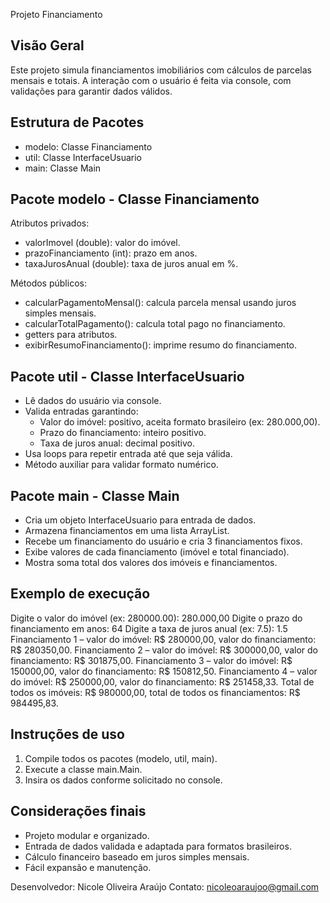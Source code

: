 
Projeto Financiamento 


Visão Geral
-----------
Este projeto simula financiamentos imobiliários com cálculos de parcelas mensais e totais.
A interação com o usuário é feita via console, com validações para garantir dados válidos.

Estrutura de Pacotes
--------------------
- modelo:
    Classe Financiamento
- util:
    Classe InterfaceUsuario
- main:
    Classe Main

Pacote modelo - Classe Financiamento
------------------------------------
Atributos privados:
  - valorImovel (double): valor do imóvel.
  - prazoFinanciamento (int): prazo em anos.
  - taxaJurosAnual (double): taxa de juros anual em %.

Métodos públicos:
  - calcularPagamentoMensal(): calcula parcela mensal usando juros simples mensais.
  - calcularTotalPagamento(): calcula total pago no financiamento.
  - getters para atributos.
  - exibirResumoFinanciamento(): imprime resumo do financiamento.

Pacote util - Classe InterfaceUsuario
-------------------------------------
- Lê dados do usuário via console.
- Valida entradas garantindo:
  * Valor do imóvel: positivo, aceita formato brasileiro (ex: 280.000,00).
  * Prazo do financiamento: inteiro positivo.
  * Taxa de juros anual: decimal positivo.
- Usa loops para repetir entrada até que seja válida.
- Método auxiliar para validar formato numérico.

Pacote main - Classe Main
-------------------------
- Cria um objeto InterfaceUsuario para entrada de dados.
- Armazena financiamentos em uma lista ArrayList.
- Recebe um financiamento do usuário e cria 3 financiamentos fixos.
- Exibe valores de cada financiamento (imóvel e total financiado).
- Mostra soma total dos valores dos imóveis e financiamentos.

Exemplo de execução
-------------------
Digite o valor do imóvel (ex: 280000.00): 280.000,00
Digite o prazo do financiamento em anos: 64
Digite a taxa de juros anual (ex: 7.5): 1.5
Financiamento 1 – valor do imóvel: R$ 280000,00, valor do financiamento: R$ 280350,00.
Financiamento 2 – valor do imóvel: R$ 300000,00, valor do financiamento: R$ 301875,00.
Financiamento 3 – valor do imóvel: R$ 150000,00, valor do financiamento: R$ 150812,50.
Financiamento 4 – valor do imóvel: R$ 250000,00, valor do financiamento: R$ 251458,33.
Total de todos os imóveis: R$ 980000,00, total de todos os financiamentos: R$ 984495,83.

Instruções de uso
-----------------
1. Compile todos os pacotes (modelo, util, main).
2. Execute a classe main.Main.
3. Insira os dados conforme solicitado no console.

Considerações finais
--------------------
- Projeto modular e organizado.
- Entrada de dados validada e adaptada para formatos brasileiros.
- Cálculo financeiro baseado em juros simples mensais.
- Fácil expansão e manutenção.

Desenvolvedor: Nicole Oliveira Araújo
Contato: nicoleoaraujoo@gmail.com


